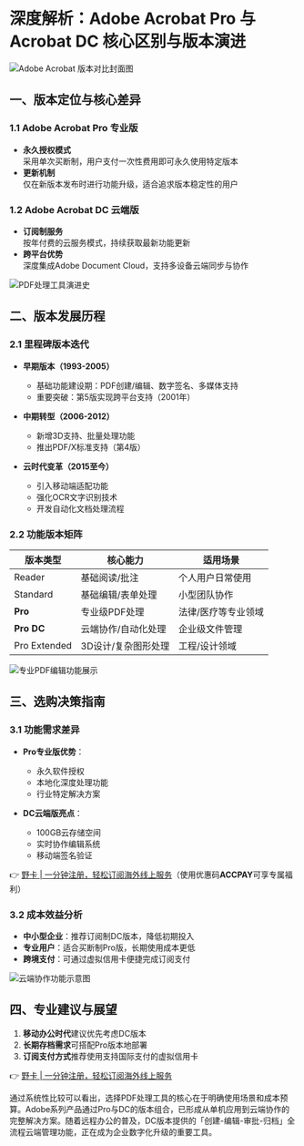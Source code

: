 # 深度解析：Adobe Acrobat Pro 与 Acrobat DC 核心区别与版本演进

![Adobe Acrobat 版本对比封面图](https://bbtdd.com/wp-content/uploads/img/742844157853604.webp)

## 一、版本定位与核心差异
### 1.1 Adobe Acrobat Pro 专业版
- **永久授权模式**  
  采用单次买断制，用户支付一次性费用即可永久使用特定版本
- **更新机制**  
  仅在新版本发布时进行功能升级，适合追求版本稳定性的用户

### 1.2 Adobe Acrobat DC 云端版
- **订阅制服务**  
  按年付费的云服务模式，持续获取最新功能更新
- **跨平台优势**  
  深度集成Adobe Document Cloud，支持多设备云端同步与协作

![PDF处理工具演进史](https://bbtdd.com/wp-content/uploads/img/3740072138751668.webp)

## 二、版本发展历程
### 2.1 里程碑版本迭代
- **早期版本（1993-2005）**  
  - 基础功能建设期：PDF创建/编辑、数字签名、多媒体支持
  - 重要突破：第5版实现跨平台支持（2001年）

- **中期转型（2006-2012）**  
  - 新增3D支持、批量处理功能
  - 推出PDF/X标准支持（第4版）

- **云时代变革（2015至今）**  
  - 引入移动端适配功能
  - 强化OCR文字识别技术
  - 开发自动化文档处理流程

### 2.2 功能版本矩阵
| 版本类型        | 核心能力                     | 适用场景               |
|-----------------|------------------------------|-----------------------|
| Reader          | 基础阅读/批注                | 个人用户日常使用      |
| Standard        | 基础编辑/表单处理            | 小型团队协作          |
| **Pro**         | 专业级PDF处理                | 法律/医疗等专业领域   |
| **Pro DC**      | 云端协作/自动化处理          | 企业级文件管理        |
| Pro Extended    | 3D设计/复杂图形处理          | 工程/设计领域         |

![专业PDF编辑功能展示](https://bbtdd.com/wp-content/uploads/img/92241455.webp)

## 三、选购决策指南
### 3.1 功能需求差异
- **Pro专业版优势**：
  - 永久软件授权
  - 本地化深度处理功能
  - 行业特定解决方案

- **DC云端版亮点**：
  - 100GB云存储空间
  - 实时协作编辑系统
  - 移动端签名验证

👉 [野卡 | 一分钟注册，轻松订阅海外线上服务](https://bbtdd.com/yeka)（使用优惠码**ACCPAY**可享专属福利）

### 3.2 成本效益分析
- **中小型企业**：推荐订阅制DC版本，降低初期投入
- **专业用户**：适合买断制Pro版，长期使用成本更低
- **跨境支付**：可通过虚拟信用卡便捷完成订阅支付

![云端协作功能示意图](https://bbtdd.com/wp-content/uploads/img/81044292127486.webp)

## 四、专业建议与展望
1. **移动办公时代**建议优先考虑DC版本
2. **长期存档需求**可搭配Pro版本地部署
3. **订阅支付方式**推荐使用支持国际支付的虚拟信用卡

👉 [野卡 | 一分钟注册，轻松订阅海外线上服务](https://bbtdd.com/yeka)

通过系统性比较可以看出，选择PDF处理工具的核心在于明确使用场景和成本预算。Adobe系列产品通过Pro与DC的版本组合，已形成从单机应用到云端协作的完整解决方案。随着远程办公的普及，DC版本提供的「创建-编辑-审批-归档」全流程云端管理功能，正在成为企业数字化升级的重要工具。
